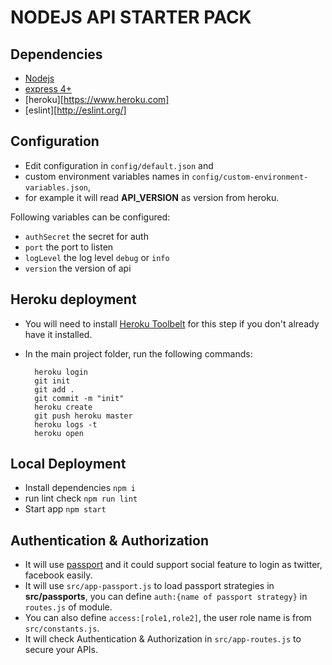 # NODEJS API STARTER PACK

## Dependencies
- [Nodejs](https://nodejs.org/en/)
- [express 4+](http://expressjs.com/)
- [heroku][https://www.heroku.com]
- [eslint][http://eslint.org/]

## Configuration
- Edit configuration in `config/default.json` and
- custom environment variables names in `config/custom-environment-variables.json`,
- for example it will read **API_VERSION** as version from heroku.

Following variables can be configured:
- `authSecret` the secret for auth
- `port` the port to listen
- `logLevel` the log level `debug` or `info`
- `version` the version of api

## Heroku deployment

- You will need to install [Heroku Toolbelt](https://toolbelt.heroku.com/) for this step if you don't already have it installed.

- In the main project folder, run the following commands:

        heroku login
        git init
        git add .
        git commit -m "init"
        heroku create
        git push heroku master
        heroku logs -t
        heroku open


## Local Deployment

- Install dependencies `npm i`
- run lint check `npm run lint`
- Start app `npm start`

## Authentication & Authorization

- It will use  [passport](http://passportjs.org/) and it could support social feature to login as twitter, facebook easily.
- It will use `src/app-passport.js` to load passport strategies in **src/passports**, you can define `auth:{name of passport strategy}` in `routes.js` of module.
- You can also define `access:[role1,role2]`, the user role name is from `src/constants.js`.
- It will check Authentication & Authorization in `src/app-routes.js` to secure your APIs.
